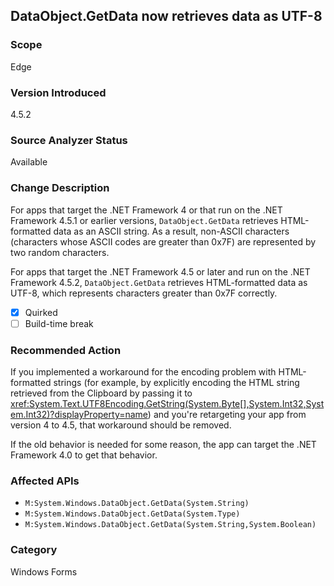 ## DataObject.GetData now retrieves data as UTF-8

### Scope
Edge

### Version Introduced
4.5.2

### Source Analyzer Status
Available

### Change Description

For apps that target the .NET Framework 4 or that run on the .NET Framework
4.5.1 or earlier versions, `DataObject.GetData` retrieves HTML-formatted data as
an ASCII string. As a result, non-ASCII characters (characters whose ASCII codes
are greater than 0x7F) are represented by two random characters.<p/>

For apps that target the .NET Framework 4.5 or later and run on the .NET
Framework 4.5.2, `DataObject.GetData` retrieves HTML-formatted data as UTF-8,
which represents characters greater than 0x7F correctly.

- [x] Quirked
- [ ] Build-time break

### Recommended Action

If you implemented a workaround for the encoding problem with HTML-formatted
strings (for example, by explicitly encoding the HTML string retrieved from the
Clipboard by passing it to
<xref:System.Text.UTF8Encoding.GetString(System.Byte[],System.Int32,System.Int32)?displayProperty=name>)
and you're retargeting your app from version 4 to 4.5, that workaround should be
removed.

If the old behavior is needed for some reason, the app can target the .NET Framework 4.0 to get that behavior.

### Affected APIs
* `M:System.Windows.DataObject.GetData(System.String)`
* `M:System.Windows.DataObject.GetData(System.Type)`
* `M:System.Windows.DataObject.GetData(System.String,System.Boolean)`

### Category
Windows Forms

<!--
    ### Notes
    Don't know what data they're getting. Can give an informational diagnostic if we see the GetData APIs called, though.
-->

<!-- breaking change id: 73 -->
